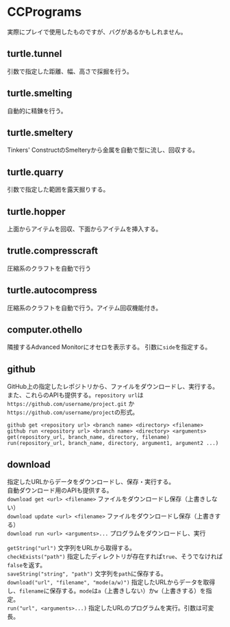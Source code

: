 # CCPrograms
実際にプレイで使用したものですが、バグがあるかもしれません。

## turtle.tunnel
引数で指定した距離、幅、高さで採掘を行う。

## turtle.smelting
自動的に精錬を行う。

## turtle.smeltery
Tinkers' ConstructのSmelteryから金属を自動で型に流し、回収する。

## turtle.quarry
引数で指定した範囲を露天掘りする。

## turtle.hopper
上面からアイテムを回収、下面からアイテムを挿入する。

## trutle.compresscraft
圧縮系のクラフトを自動で行う

## turtle.autocompress
圧縮系のクラフトを自動で行う。アイテム回収機能付き。

## computer.othello
隣接するAdvanced Monitorにオセロを表示する。
引数に`side`を指定する。  

## github
GitHub上の指定したレポジトリから、ファイルをダウンロードし、実行する。  
また、これらのAPIも提供する。`repository url`は`https://github.com/username/project.git` か `https://github.com/username/project`の形式。  

`github get <repository url> <branch name> <directory> <filename>`  
`github run <repository url> <branch name> <directory> <arguments>`  
`get(repository_url, branch_name, directory, filename)`  
`run(repository_url, branch_name, directory, argument1, argument2 ...)`  

## download
指定したURLからデータをダウンロードし、保存・実行する。  
自動ダウンロード用のAPIも提供する。  
`download get <url> <filename>` ファイルをダウンロードし保存（上書きしない）  
`download update <url> <filename>` ファイルをダウンロードし保存（上書きする）  
`download run <url> <arguments>...` プログラムをダウンロードし、実行  
  
`getString("url")` 文字列をURLから取得する。  
`checkExists("path")` 指定したディレクトリが存在すれば`true`、そうでなければ`false`を返す。  
`saveString("string", "path")` 文字列を`path`に保存する。  
`download("url", "filename", "mode(a/w)")` 指定したURLからデータを取得し、`filename`に保存する。`mode`は`a`（上書きしない）か`w`（上書きする）を指定。  
`run("url", <arguments>...)` 指定したURLのプログラムを実行。引数は可変長。  
